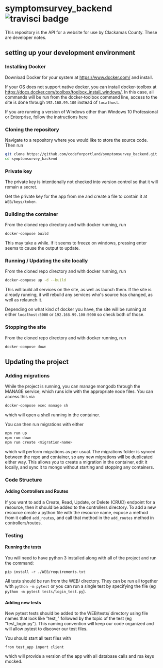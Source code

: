 # symptomsurvey_backend ![travisci badge](https://travis-ci.org/CodeForPortland/symptomsurvey_backend.svg?branch=master)

This repository is the API for a website for use by Clackamas County.  These are developer notes.

## setting up your development environment

### Installing Docker

Download Docker for your system at https://www.docker.com/ and install.

If your OS does not support native docker, you can install docker-toolbox at https://docs.docker.com/toolbox/toolbox_install_windows/. In this case, all commands will be run from the docker-toolbox command line, access to the site is done through `192.168.99.100` instead of `localhost`.

If you are running a version of Windows other than Windows 10 Professional or Enterprise, follow the instructions [here](https://github.com/CodeForPortland/symptomsurvey_backend/wiki/How-to-set-up-docker-on-windows)

### Cloning the repository

Navigate to a repository where you would like to store the source code.  Then run

```bash
git clone https://github.com/codeforportland/symptomsurvey_backend.git
cd symptomsurvey_backend
```

### Private key

The private key is intentionally not checked into version control so that it will remain a secret.

Get the private key for the app from me and create a file to contain it at `WEB/keys/token`.

### Building the container

From the cloned repo directory and with docker running, run

```bash
docker-compose build
```

This may take a while. If it seems to freeze on windows, pressing enter seems to cause the output to update.

### Running / Updating the site locally

From the cloned repo directory and with docker running, run

```bash
docker-compose up -d --build
```

This will build all services on the site, as well as launch them. If the site is already running, it will rebuild any services who's source has changed, as well as relaunch it.

Depending on what kind of docker you have, the site will be running at either `localhost:5000` or `192.168.99.100:5000` so check both of those.

### Stopping the site

From the cloned repo directory and with docker running, run

```bash
docker-compose down
```

## Updating the project

### Adding migrations

While the project is running, you can manage mongodb through the MANAGE service, which runs idle with the appropriate node files. You can access this via
```bash
docker-compose exec manage sh
```
which will open a shell running in the container.

You can then run migrations with either
```bash
npm run up
npm run down
npm run create <migration-name>
```

which will perform migrations as per usual.
The migrations folder is synced between the repo and container, so any new migrations will be duplicated either way. This allows you to create a migration in the container, edit it locally, and sync it to mongo without starting and stopping any containers.

### Code Structure

#### Adding Controllers and Routes

If you want to add a Create, Read, Update, or Delete (CRUD) endpoint for a resource, then it should be added to the controllers directory. To add a new resource create a python file with the resource name, expose a method from it called `add_routes`, and call that method in the `add_routes` method in controllers/routes.

### Testing

#### Running the tests

You will need to have python 3 installed along with all of the project and run the command:
```
pip install -r ./WEB/requirements.txt
```
All tests should be run from the WEB/ directory. They can be run all together with `python -m pytest` or you can run a single test by specifying the file (eg `python -m pytest tests/login_test.py`).

#### Adding new tests

New pytest tests should be added to the WEB/tests/ directory using file names that look like "test_" followed by the topic of the test (eg "test_login.py"). This naming convention will keep our code organized and will allow pytest to discover our test files.

You should start all test files with

```
from test_app import client
```

which will provide a version of the app with all database calls and rsa keys mocked.
